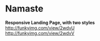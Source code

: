 # Namaste
<b>Responsive Landing Page, with two styles</b><br>
http://funkyimg.com/view/2wdvU
<br>
http://funkyimg.com/view/2wdvV

